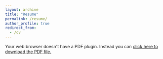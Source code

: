 ```yaml
---
layout: archive
title: "Resume"
permalink: /resume/
author_profile: true
redirect_from:
  - /cv
---
```

<object data="https://ethanhn.com/files/resume.pdf" type="application/pdf" width="100%" height="100%">
  <p>Your web browser doesn't have a PDF plugin.
  Instead you can <a href="https://ethanhn.com/files/resume.pdf">click here to
  download the PDF file.</a></p>
</object>
